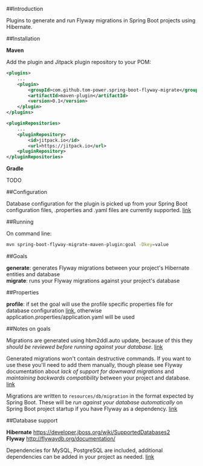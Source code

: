 ##Introduction

Plugins to generate and run Flyway migrations in Spring Boot projects using Hibernate.

##Installation

**Maven**

Add the plugin and Jitpack plugin repository to your POM:

```xml
<plugins>
    ...
    <plugin>
        <groupId>com.github.tom-power.spring-boot-flyway-migrate</groupId>
        <artifactId>maven-plugin</artifactId>
        <version>0.1</version>
    </plugin>
</plugins>
```

```xml
<pluginRepositories>
    ...
    <pluginRepository>
        <id>jitpack.io</id>
        <url>https://jitpack.io</url>
    <pluginRepository>
</pluginRepositories>
```

**Gradle**

TODO 
<!---
Add the plugin, buildscript and Jitpack repository to your build.gradle:

```gradle
apply plugin: 'spring-boot-flyway-migrate-gradle-plugin'
```

```gradle
buildscript {
    dependencies {
        classpath("com.github.tom-power:spring-boot-flyway-migrate-gradle-plugin:0.3")
    }
}
```

```gradle
repositories {
    ...
    maven { url "https://jitpack.io" }
}	
```
-->

##Configuration

Database configuration for the plugin is picked up from your Spring Boot configuration files, .properties and .yaml files are currently supported. [link](https://docs.spring.io/spring-boot/docs/current/reference/html/boot-features-external-config.html#boot-features-external-config-application-property-files)

##Running

On command line: 

```bash
mvn spring-boot-flyway-migrate-maven-plugin:goal -Dkey=value
```

##Goals

**generate**: generates Flyway migrations between your project's Hibernate entities and database<br/>
**migrate**: runs your Flyway migrations against your project's database

##Properties

**profile**: if set the goal will use the profile specific properties file for database configuration [link](https://docs.spring.io/spring-boot/docs/current/reference/html/boot-features-external-config.html#boot-features-external-config-profile-specific-properties), otherwise application.properties/application.yaml will be used

##Notes on goals

Migrations are generated using hbm2ddl.auto update, because of this they *should be reviewed before running against your database*. [link](http://stackoverflow.com/questions/221379/hibernate-hbm2ddl-auto-update-in-production)

Generated migrations won't contain destructive commands. If you want to use these you'll need to add them manually, though please see Flyway documentation about *lack of support for downward migrations* and *maintaining backwards compatibility* between your project and database. [link](http://flywaydb.org/documentation/faq.html#downgrade)

Migrations are written to ```resources/db/migration``` in the format expected by Spring Boot. These will be *run against your database automatically* on Spring Boot project startup if you have Flyway as a dependency. [link](https://docs.spring.io/spring-boot/docs/current/reference/html/howto-database-initialization.html#howto-execute-flyway-database-migrations-on-startup)

##Database support

**Hibernate** https://developer.jboss.org/wiki/SupportedDatabases2<br/>
**Flyway** http://flywaydb.org/documentation/

Dependencies for MySQL, PostgreSQL are included, additional dependencies can be added in your project as needed. [link](https://maven.apache.org/guides/mini/guide-configuring-plugins.html#Using_the_dependencies_Tag)